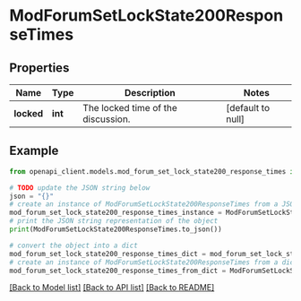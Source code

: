 # ModForumSetLockState200ResponseTimes


## Properties

Name | Type | Description | Notes
------------ | ------------- | ------------- | -------------
**locked** | **int** | The locked time of the discussion. | [default to null]

## Example

```python
from openapi_client.models.mod_forum_set_lock_state200_response_times import ModForumSetLockState200ResponseTimes

# TODO update the JSON string below
json = "{}"
# create an instance of ModForumSetLockState200ResponseTimes from a JSON string
mod_forum_set_lock_state200_response_times_instance = ModForumSetLockState200ResponseTimes.from_json(json)
# print the JSON string representation of the object
print(ModForumSetLockState200ResponseTimes.to_json())

# convert the object into a dict
mod_forum_set_lock_state200_response_times_dict = mod_forum_set_lock_state200_response_times_instance.to_dict()
# create an instance of ModForumSetLockState200ResponseTimes from a dict
mod_forum_set_lock_state200_response_times_from_dict = ModForumSetLockState200ResponseTimes.from_dict(mod_forum_set_lock_state200_response_times_dict)
```
[[Back to Model list]](../README.md#documentation-for-models) [[Back to API list]](../README.md#documentation-for-api-endpoints) [[Back to README]](../README.md)


